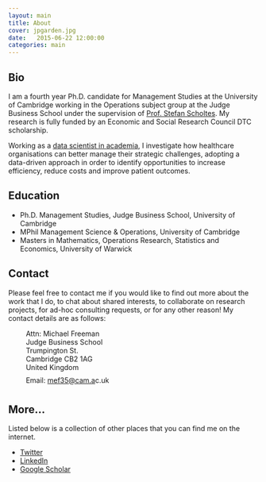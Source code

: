 ```yaml
---
layout: main
title: About
cover: jpgarden.jpg
date:   2015-06-22 12:00:00
categories: main
---
```



## Bio

I am a fourth year Ph.D. candidate for Management Studies at the University of Cambridge working in the Operations subject group at the Judge Business School under the supervision of [Prof. Stefan Scholtes](http://www.jbs.cam.ac.uk/faculty-research/faculty-a-z/stefan-scholtes/). My research is fully funded by an Economic and Social Research Council DTC scholarship.

Working as a [data scientist in academia](https://jakevdp.github.io/blog/2014/08/22/hacking-academia/), I investigate how healthcare organisations can better manage their strategic challenges, adopting a data-driven approach in order to identify opportunities to increase efficiency, reduce costs and improve patient outcomes.

## Education

- Ph.D. Management Studies, Judge Business School, University of Cambridge<br>
- MPhil Management Science & Operations, University of Cambridge<br>
- Masters in Mathematics, Operations Research, Statistics and Economics, University of Warwick


## Contact

Please feel free to contact me if you would like to find out more about the work that I do, to chat about shared interests, to collaborate on research projects, for ad-hoc consulting requests, or for any other reason!
My contact details are as follows:

&nbsp;&nbsp;&nbsp;&nbsp;&nbsp;&nbsp;&nbsp;&nbsp;&nbsp;Attn: Michael Freeman<br>
&nbsp;&nbsp;&nbsp;&nbsp;&nbsp;&nbsp;&nbsp;&nbsp;&nbsp;Judge Business School<br>
&nbsp;&nbsp;&nbsp;&nbsp;&nbsp;&nbsp;&nbsp;&nbsp;&nbsp;Trumpington St.<br>
&nbsp;&nbsp;&nbsp;&nbsp;&nbsp;&nbsp;&nbsp;&nbsp;&nbsp;Cambridge CB2 1AG<br>
&nbsp;&nbsp;&nbsp;&nbsp;&nbsp;&nbsp;&nbsp;&nbsp;&nbsp;United Kingdom<br>
&nbsp;&nbsp;&nbsp;&nbsp;&nbsp;&nbsp;&nbsp;&nbsp;&nbsp;<span style="line-height:2.5em;">Email: <a target="_blank" id="contact" href="http://www.google.com/recaptcha/mailhide/d?k=01RgRLgvxEUrUhAUtFCSPNRA==&amp;c=0nIRqiLvmUU-5ifT56SvMSY2hB9qsGA9T0u6dIWkHPI=">mef3<span style="display:none">3829</span>5@cam.a<span style="display:none">k</span>c.uk</a></span>


## More...

Listed below is a collection of other places that you can find me on the internet.

- [Twitter](https://twitter.com/mfrmn)
- [LinkedIn](https://uk.linkedin.com/in/mfrmn)
- [Google Scholar](https://scholar.google.co.uk/citations?hl=en&user=QkeVpDgAAAAJ)

